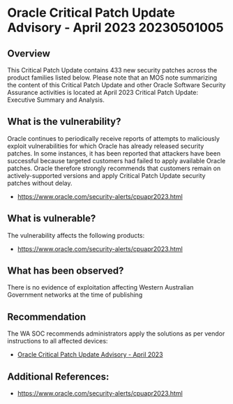 # Oracle Critical Patch Update Advisory - April 2023 20230501005

## Overview
This Critical Patch Update contains 433 new security patches across the product families listed below. Please note that an MOS note summarizing the content of this Critical Patch Update and other Oracle Software Security Assurance activities is located at April 2023 Critical Patch Update: Executive Summary and Analysis.



## What is the vulnerability?
Oracle continues to periodically receive reports of attempts to maliciously exploit vulnerabilities for which Oracle has already released security patches. In some instances, it has been reported that attackers have been successful because targeted customers had failed to apply available Oracle patches. Oracle therefore strongly recommends that customers remain on actively-supported versions and apply Critical Patch Update security patches without delay.

- https://www.oracle.com/security-alerts/cpuapr2023.html

## What is vulnerable? 
The vulnerability affects the following products:
- https://www.oracle.com/security-alerts/cpuapr2023.html

## What has been observed?
There is no evidence of exploitation affecting Western Australian Government networks at the time of publishing

## Recommendation
The WA SOC recommends administrators apply the solutions as per vendor instructions to all affected devices:
-  [Oracle Critical Patch Update Advisory - April 2023](https://www.oracle.com/security-alerts/cpuapr2023.html)

## Additional References:
* https://www.oracle.com/security-alerts/cpuapr2023.html
